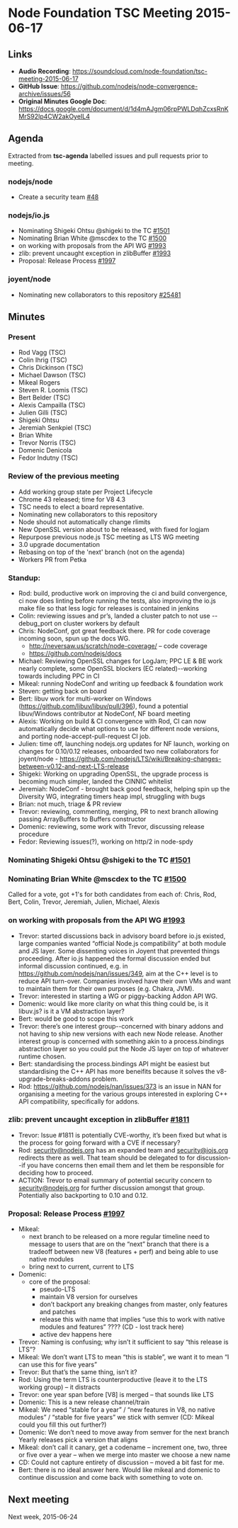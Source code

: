 # Node Foundation TSC Meeting 2015-06-17

## Links

* **Audio Recording**: https://soundcloud.com/node-foundation/tsc-meeting-2015-06-17
* **GitHub Issue**: https://github.com/nodejs/node-convergence-archive/issues/56
* **Original Minutes Google Doc**: https://docs.google.com/document/d/1d4mAJgm06rpPWLDqhZcxsRnKMrS92Ip4CW2akOyeIL4

## Agenda

Extracted from **tsc-agenda** labelled issues and pull requests prior to meeting.

### nodejs/node

* Create a security team [#48](https://github.com/nodejs/node-convergence-archive/issues/48)

### nodejs/io.js

* Nominating Shigeki Ohtsu @shigeki to the TC [#1501](https://github.com/nodejs/io.js/issues/1501)
* Nominating Brian White @mscdex to the TC [#1500](https://github.com/nodejs/io.js/issues/1500)
* on working with proposals from the API WG [#1993](https://github.com/nodejs/io.js/issues/1993)
* zlib: prevent uncaught exception in zlibBuffer [#1993](https://github.com/nodejs/io.js/issues/1811)
* Proposal: Release Process [#1997](https://github.com/nodejs/io.js/issues/1997)

### joyent/node

* Nominating new collaborators to this repository [#25481](https://github.com/joyent/node/issues/25481)

## Minutes


### Present

* Rod Vagg (TSC)
* Colin Ihrig (TSC)
* Chris Dickinson (TSC)
* Michael Dawson (TSC)
* Mikeal Rogers
* Steven R. Loomis (TSC)
* Bert Belder (TSC)
* Alexis Campailla (TSC)
* Julien Gilli (TSC)
* Shigeki Ohtsu
* Jeremiah Senkpiel (TSC)
* Brian White
* Trevor Norris (TSC)
* Domenic Denicola
* Fedor Indutny (TSC)

### Review of the previous meeting

* Add working group state per Project Lifecycle
* Chrome 43 released; time for V8 4.3
* TSC needs to elect a board representative.
* Nominating new collaborators to this repository
* Node should not automatically change rlimits
* New OpenSSL version about to be released, with fixed for logjam
* Repurpose previous node.js TSC meeting as LTS WG meeting
* 3.0 upgrade documentation
* Rebasing on top of the 'next' branch (not on the agenda)
* Workers PR from Petka

### Standup:

* Rod: build, productive work on improving the ci and build convergence, ci now does linting before running the tests, also improving the io.js make file so that less logic for releases is contained in jenkins
* Colin: reviewing issues and pr’s, landed a cluster patch to not use --debug_port on cluster workers by default
* Chris: NodeConf, got great feedback there. PR for code coverage incoming soon, spun up the docs WG.
  * http://neversaw.us/scratch/node-coverage/ – code coverage
  * https://github.com/nodejs/docs
* Michael: Reviewing OpenSSL changes for LogJam; PPC LE & BE work nearly complete, some OpenSSL blockers (EC related)--working towards including PPC in CI
* Mikeal: running NodeConf and writing up feedback & foundation work
* Steven: getting back on board
* Bert: libuv work for multi-worker on Windows (https://github.com/libuv/libuv/pull/396), found a potential libuv/Windows contributor at NodeConf, NF board meeting
* Alexis: Working on build & CI convergence with Rod, CI can now automatically decide what options to use for different node versions, and porting node-accept-pull-request CI job.
* Julien: time off, launching nodejs.org updates for NF launch, working on changes for 0.10/0.12 releases, onboarded two new collaborators for joyent/node - https://github.com/nodejs/LTS/wiki/Breaking-changes-between-v0.12-and-next-LTS-release
* Shigeki: Working on upgrading OpenSSL, the upgrade process is becoming much simpler, landed the CINNIC whitelist
* Jeremiah: NodeConf - brought back good feedback, helping spin up the Diversity WG, integrating timers heap impl, struggling with bugs
* Brian: not much, triage & PR review
* Trevor: reviewing, commenting, merging, PR to next branch allowing passing ArrayBuffers to Buffers constructor
* Domenic: reviewing, some work with Trevor, discussing release procedure
* Fedor: Reviewing issues(?), working on http/2 in node-spdy

### Nominating Shigeki Ohtsu @shigeki to the TC [#1501](https://github.com/nodejs/io.js/issues/1501)
### Nominating Brian White @mscdex to the TC [#1500](https://github.com/nodejs/io.js/issues/1500)

Called for a vote, got +1's for both candidates from each of: Chris, Rod, Bert, Colin, Trevor, Jeremiah, Julien, Michael, Alexis

### on working with proposals from the API WG [#1993](https://github.com/nodejs/io.js/issues/1993)

* Trevor: started discussions back in advisory board before io.js existed, large companies wanted “official Node.js compatibility” at both module and JS layer. Some dissenting voices in Joyent that prevented things proceeding. After io.js happened the formal discussion ended but informal discussion continued, e.g. in https://github.com/nodejs/nan/issues/349, aim at the C++ level is to reduce API turn-over. Companies involved have their own VMs and want to maintain them for their own purposes (e.g. Chakra, JVM).
* Trevor: interested in starting a WG or piggy-backing Addon API WG.
* Domenic: would like more clarity on what this thing could be, is it libuv.js? is it a VM abstraction layer?
* Bert: would be good to scope this work
* Trevor: there’s one interest group--concerned with binary addons and not having to ship new versions with each new Node release. Another interest group is concerned with something akin to a process.bindings abstraction layer so you could put the Node JS layer on top of whatever runtime chosen.
* Bert: standardising the process.bindings API might be easiest but standardising the C++ API has more beneifits because it solves the v8-upgrade-breaks-addons problem.
* Rod: https://github.com/nodejs/nan/issues/373 is an issue in NAN for organising a meeting for the various groups interested in exploring C++ API compatibility, specifically for addons.

### zlib: prevent uncaught exception in zlibBuffer [#1811](https://github.com/nodejs/io.js/issues/1811)

* Trevor: Issue #1811 is potentially CVE-worthy, it’s been fixed but what is the process for going forward with a CVE if necessary?
* Rod: security@nodejs.org has an expanded team and security@iojs.org redirects there as well. That team should be delegated to for discussion--if you have concerns then email them and let them be responsible for deciding how to proceed.
* ACTION: Trevor to email summary of potential security concern to security@nodejs.org for further discussion amongst that group. Potentially also backporting to 0.10 and 0.12.

### Proposal: Release Process [#1997](https://github.com/nodejs/io.js/issues/1997)

* Mikeal:
  - next branch to be released on a more regular timeline
need to message to users that are on the “next” branch that there is a tradeoff between new V8 (features + perf) and being able to use native modules
  - bring next to current, current to LTS
* Domenic:
  - core of the proposal:
    - pseudo-LTS
    - maintain V8 version for ourselves
    - don’t backport any breaking changes from master, only features and patches
    - release this with name that implies “use this to work with native modules and features” ???? (CD - lost track here)
    - active dev happens here
* Trevor: Naming is confusing; why isn’t it sufficient to say “this release is LTS”?
* Mikeal: We don’t want LTS to mean “this is stable”, we want it to mean “I can use this for five years”
* Trevor: But that’s the same thing, isn’t it?
* Rod: Using the term LTS is counterproductive (leave it to the LTS working group) – it distracts
* Trevor: one year span before [V8] is merged – that sounds like LTS
* Domenic: This is a new release channel/train
* Mikeal: We need “stable for a year” / “new features in V8, no native modules” / “stable for five years”
  we stick with semver
  (CD: Mikeal could you fill this out further?)
* Domenic: We don’t need to move away from semver for the next branch
Yearly releases pick a version that aligns
* Mikeal: don’t call it canary, get a codename – increment one, two, three or five over a year – when we merge into master we choose a new name
* CD: Could not capture entirety of discussion – moved a bit fast for me.
* Bert: there is no ideal answer here. Would like mikeal and domenic to continue discussion and come back with something to vote on.

## Next meeting

Next week, 2015-06-24
